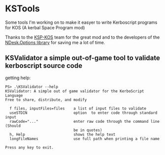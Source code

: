 # KSTools
Some tools I'm working on to make it easyer to write Kerboscript programs for KOS (A kerbal Space Program mod)

Thanks to the [KSP-KOS](https://github.com/KSP-KOS) team for the great mod and to the developers of the [NDesk.Options library](http://www.ndesk.org/Options) for saving me a lot of time.

## KSValidator a simple out-of-game tool to validate kerboscript source code

getting help:
```
PS> .\KSValidator --help
KSValidator: A simple out of game validator for the KerboScript Language
Free to share, distribute, and modify

  f files, inputFiles=files    a list of input files to validate
  useSTDIN                     option  to enter code through standard input
  rawCode="..."                enter raw code through the command line (Should 
                               be in quotes)
  h, Help                      shows the help text
  longFileNames                use full path when printing a file name

Press any key to exit.

```

